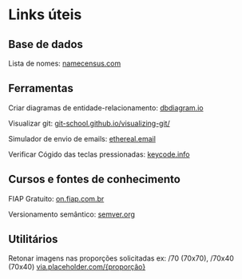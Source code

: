 # Links úteis

## Base de dados
Lista de nomes:
[namecensus.com](https://namecensus.com)

## Ferramentas
Criar diagramas de entidade-relacionamento:
[dbdiagram.io](https://dbdiagram.io/home)

Visualizar git:
[git-school.github.io/visualizing-git/](https://git-school.github.io/visualizing-git/)

Simulador de envio de emails:
[ethereal.email](https://ethereal.email)

Verificar Cógido das teclas pressionadas: 
[keycode.info](https://keycode.info/)

## Cursos e fontes de conhecimento

FIAP Gratuito:
[on.fiap.com.br](https://on.fiap.com.br)

Versionamento semântico:
[semver.org](https://semver.org/lang/pt-BR/)

## Utilitários

Retonar imagens nas proporções solicitadas ex: /70 (70x70), /70x40 (70x40) 
[via.placeholder.com/{proporção}](https://via.placeholder.com/100)
